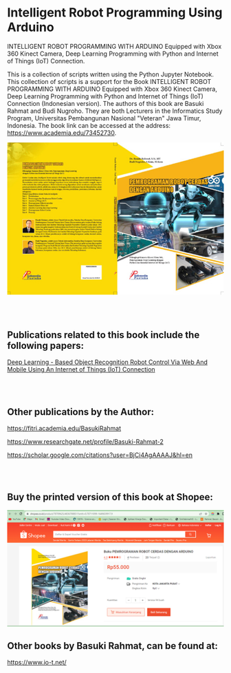 # Intelligent Robot Programming Using Arduino
INTELLIGENT ROBOT PROGRAMMING WITH ARDUINO Equipped with Xbox 360 Kinect Camera, Deep Learning Programming with Python and Internet of Things (IoT) Connection.

This is a collection of scripts written using the Python Jupyter Notebook. This collection of scripts is a support for the Book INTELLIGENT ROBOT PROGRAMMING WITH ARDUINO Equipped with Xbox 360 Kinect Camera, Deep Learning Programming with Python and Internet of Things (IoT) Connection (Indonesian version). The authors of this book are Basuki Rahmat and Budi Nugroho. They are both Lecturers in the Informatics Study Program, Universitas Pembangunan Nasional "Veteran" Jawa Timur, Indonesia. The book link can be accessed at the address: https://www.academia.edu/73452730.

<p align="center">
  <img src="https://github.com/bsrahmat/robot-bnu/blob/main/buku2.jpg" alt="" class="img-responsive" width="700">
</p>

<br>
</br>

## Publications related to this book include the following papers:

<a href="https://www.academia.edu/98358705" target="_blank">Deep Learning - Based Object Recognition Robot Control Via Web And Mobile Using An Internet of Things (IoT)
Connection</a>

<br>
</br>

## Other publications by the Author:

https://fitri.academia.edu/BasukiRahmat

https://www.researchgate.net/profile/Basuki-Rahmat-2

https://scholar.google.com/citations?user=BjCi4AgAAAAJ&hl=en

<br>
</br>

## Buy the printed version of this book at Shopee:

<p align="center">
<a href="https://shopee.co.id/product/78709625/4836708851?smtt=0.78711099-1649659917.9" target="_blank"><img src="https://github.com/bsrahmat/robot-bnu/blob/main/beli_buku_robot.jpg" alt="" class="img-responsive" width="700">
</a>
</p>


## Other books by Basuki Rahmat, can be found at:

https://www.io-t.net/
